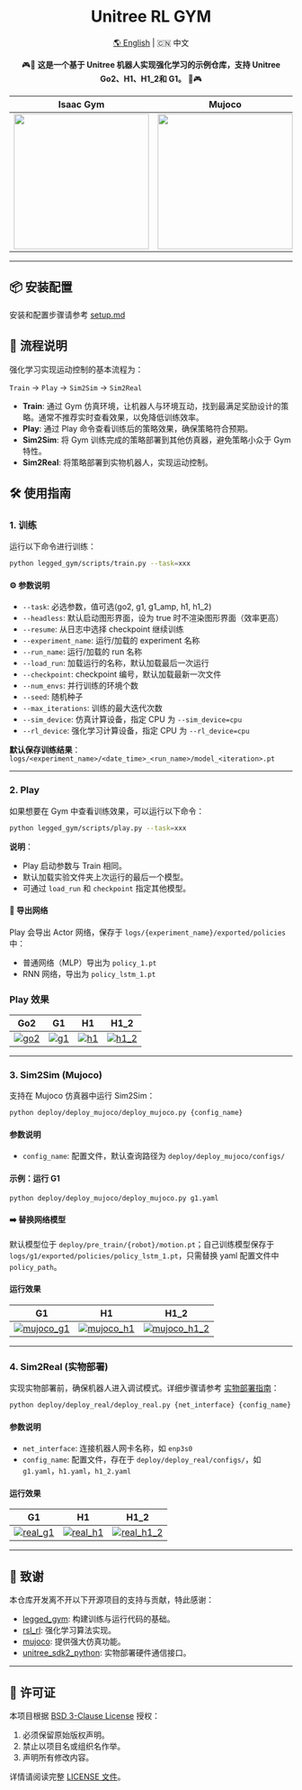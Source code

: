 <div align="center">
  <h1 align="center">Unitree RL GYM</h1>
  <p align="center">
    <a href="README.md">🌎 English</a> | <span>🇨🇳 中文</span>
  </p>
</div>

<p align="center">
  🎮🚪 <strong>这是一个基于 Unitree 机器人实现强化学习的示例仓库，支持 Unitree Go2、H1、H1_2和 G1。</strong> 🚪🎮
</p>

<div align="center">

| <div align="center"> Isaac Gym </div> | <div align="center">  Mujoco </div> |  <div align="center"> Physical </div> |
|--- | --- | --- |
| [<img src="https://oss-global-cdn.unitree.com/static/32f06dc9dfe4452dac300dda45e86b34.GIF" width="240px">](https://oss-global-cdn.unitree.com/static/5bbc5ab1d551407080ca9d58d7bec1c8.mp4) | [<img src="https://oss-global-cdn.unitree.com/static/244cd5c4f823495fbfb67ef08f56aa33.GIF" width="240px">](https://oss-global-cdn.unitree.com/static/5aa48535ffd641e2932c0ba45c8e7854.mp4) | [<img src="https://oss-global-cdn.unitree.com/static/78c61459d3ab41448cfdb31f6a537e8b.GIF" width="240px">](https://oss-global-cdn.unitree.com/static/0818dcf7a6874b92997354d628adcacd.mp4) |

</div>

---

## 📦 安装配置

安装和配置步骤请参考 [setup.md](/doc/setup_zh.md)

## 🔁 流程说明

强化学习实现运动控制的基本流程为：

`Train` → `Play` → `Sim2Sim` → `Sim2Real`

- **Train**: 通过 Gym 仿真环境，让机器人与环境互动，找到最满足奖励设计的策略。通常不推荐实时查看效果，以免降低训练效率。
- **Play**: 通过 Play 命令查看训练后的策略效果，确保策略符合预期。
- **Sim2Sim**: 将 Gym 训练完成的策略部署到其他仿真器，避免策略小众于 Gym 特性。
- **Sim2Real**: 将策略部署到实物机器人，实现运动控制。

## 🛠️ 使用指南

### 1. 训练

运行以下命令进行训练：

```bash
python legged_gym/scripts/train.py --task=xxx
```

#### ⚙️  参数说明
- `--task`: 必选参数，值可选(go2, g1, g1_amp, h1, h1_2)
- `--headless`: 默认启动图形界面，设为 true 时不渲染图形界面（效率更高）
- `--resume`: 从日志中选择 checkpoint 继续训练
- `--experiment_name`: 运行/加载的 experiment 名称
- `--run_name`: 运行/加载的 run 名称
- `--load_run`: 加载运行的名称，默认加载最后一次运行
- `--checkpoint`: checkpoint 编号，默认加载最新一次文件
- `--num_envs`: 并行训练的环境个数
- `--seed`: 随机种子
- `--max_iterations`: 训练的最大迭代次数
- `--sim_device`: 仿真计算设备，指定 CPU 为 `--sim_device=cpu`
- `--rl_device`: 强化学习计算设备，指定 CPU 为 `--rl_device=cpu`

**默认保存训练结果**：`logs/<experiment_name>/<date_time>_<run_name>/model_<iteration>.pt`

---

### 2. Play

如果想要在 Gym 中查看训练效果，可以运行以下命令：

```bash
python legged_gym/scripts/play.py --task=xxx
```

**说明**：

- Play 启动参数与 Train 相同。
- 默认加载实验文件夹上次运行的最后一个模型。
- 可通过 `load_run` 和 `checkpoint` 指定其他模型。

#### 💾 导出网络

Play 会导出 Actor 网络，保存于 `logs/{experiment_name}/exported/policies` 中：
- 普通网络（MLP）导出为 `policy_1.pt`
- RNN 网络，导出为 `policy_lstm_1.pt`
  
### Play 效果

| Go2 | G1 | H1 | H1_2 |
|--- | --- | --- | --- |
| [![go2](https://oss-global-cdn.unitree.com/static/ba006789e0af4fe3867255f507032cd7.GIF)](https://oss-global-cdn.unitree.com/static/d2e8da875473457c8d5d69c3de58b24d.mp4) | [![g1](https://oss-global-cdn.unitree.com/static/32f06dc9dfe4452dac300dda45e86b34.GIF)](https://oss-global-cdn.unitree.com/static/5bbc5ab1d551407080ca9d58d7bec1c8.mp4) | [![h1](https://oss-global-cdn.unitree.com/static/fa04e73966934efa9838e9c389f48fa2.GIF)](https://oss-global-cdn.unitree.com/static/522128f4640c4f348296d2761a33bf98.mp4) |[![h1_2](https://oss-global-cdn.unitree.com/static/83ed59ca0dab4a51906aff1f93428650.GIF)](https://oss-global-cdn.unitree.com/static/15fa46984f2343cb83342fd39f5ab7b2.mp4)|

---

### 3. Sim2Sim (Mujoco)

支持在 Mujoco 仿真器中运行 Sim2Sim：

```bash
python deploy/deploy_mujoco/deploy_mujoco.py {config_name}
```

#### 参数说明
- `config_name`: 配置文件，默认查询路径为 `deploy/deploy_mujoco/configs/`

#### 示例：运行 G1

```bash
python deploy/deploy_mujoco/deploy_mujoco.py g1.yaml
```

#### ➡️  替换网络模型

默认模型位于 `deploy/pre_train/{robot}/motion.pt`；自己训练模型保存于`logs/g1/exported/policies/policy_lstm_1.pt`，只需替换 yaml 配置文件中 `policy_path`。

#### 运行效果

| G1 | H1 | H1_2 |
|--- | --- | --- |
| [![mujoco_g1](https://oss-global-cdn.unitree.com/static/244cd5c4f823495fbfb67ef08f56aa33.GIF)](https://oss-global-cdn.unitree.com/static/5aa48535ffd641e2932c0ba45c8e7854.mp4)  |  [![mujoco_h1](https://oss-global-cdn.unitree.com/static/7ab4e8392e794e01b975efa205ef491e.GIF)](https://oss-global-cdn.unitree.com/static/8934052becd84d08bc8c18c95849cf32.mp4)  |  [![mujoco_h1_2](https://oss-global-cdn.unitree.com/static/2905e2fe9b3340159d749d5e0bc95cc4.GIF)](https://oss-global-cdn.unitree.com/static/ee7ee85bd6d249989a905c55c7a9d305.mp4) |


---

### 4. Sim2Real (实物部署)

实现实物部署前，确保机器人进入调试模式。详细步骤请参考 [实物部署指南](deploy/deploy_real/README.zh.md)：

```bash
python deploy/deploy_real/deploy_real.py {net_interface} {config_name}
```

#### 参数说明
- `net_interface`: 连接机器人网卡名称，如 `enp3s0`
- `config_name`: 配置文件，存在于 `deploy/deploy_real/configs/`，如 `g1.yaml`，`h1.yaml`，`h1_2.yaml`

#### 运行效果

| G1 | H1 | H1_2 |
|--- | --- | --- |
| [![real_g1](https://oss-global-cdn.unitree.com/static/78c61459d3ab41448cfdb31f6a537e8b.GIF)](https://oss-global-cdn.unitree.com/static/0818dcf7a6874b92997354d628adcacd.mp4) | [![real_h1](https://oss-global-cdn.unitree.com/static/fa07b2fd2ad64bb08e6b624d39336245.GIF)](https://oss-global-cdn.unitree.com/static/ea0084038d384e3eaa73b961f33e6210.mp4) | [![real_h1_2](https://oss-global-cdn.unitree.com/static/a88915e3523546128a79520aa3e20979.GIF)](https://oss-global-cdn.unitree.com/static/12d041a7906e489fae79d55b091a63dd.mp4) |

---

## 🎉  致谢

本仓库开发离不开以下开源项目的支持与贡献，特此感谢：

- [legged\_gym](https://github.com/leggedrobotics/legged_gym): 构建训练与运行代码的基础。
- [rsl\_rl](https://github.com/leggedrobotics/rsl_rl.git): 强化学习算法实现。
- [mujoco](https://github.com/google-deepmind/mujoco.git): 提供强大仿真功能。
- [unitree\_sdk2\_python](https://github.com/unitreerobotics/unitree_sdk2_python.git): 实物部署硬件通信接口。


---

## 🔖  许可证

本项目根据 [BSD 3-Clause License](./LICENSE) 授权：
1. 必须保留原始版权声明。
2. 禁止以项目名或组织名作举。
3. 声明所有修改内容。

详情请阅读完整 [LICENSE 文件](./LICENSE)。

